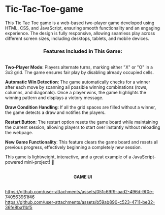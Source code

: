 # Tic-Tac-Toe-game

This Tic Tac Toe game is a web-based two-player game developed using HTML, CSS, and JavaScript, ensuring smooth functionality and an engaging experience. The design is fully responsive, allowing seamless play across different screen sizes, including desktops, tablets, and mobile devices.

<h3 align="center">Features Included in This Game:</h3><br>
<b>Two-Player Mode</b>: Players alternate turns, marking either "X" or "O" in a 3x3 grid. The game ensures fair play by disabling already occupied cells.<br>

<b>Automatic Win Detection</b>: The game automatically checks for a winner after each move by scanning all possible winning combinations (rows, columns, and diagonals). Once a player wins, the game highlights the winning pattern and displays a victory message.<br>

<b>Draw Condition Handling</b>: If all the grid spaces are filled without a winner, the game detects a draw and notifies the players.<br>

<b>Restart Button</b>: The restart option resets the game board while maintaining the current session, allowing players to start over instantly without reloading the webpage.<br>

<b>New Game Functionality</b>: This feature clears the game board and resets all previous progress, effectively beginning a completely new session.<br>

This game is lightweight, interactive, and a great example of a JavaScript-powered mini-project! 🚀<br><br>

<b><p align="Center">GAME UI</p></b><br>
https://github.com/user-attachments/assets/051c69f9-aad2-496d-9f0e-740563961f46   <br>
https://github.com/user-attachments/assets/b59ab890-c523-4711-be32-36fe8ba11bf5
